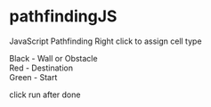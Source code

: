 # pathfindingJS
JavaScript Pathfinding
Right click to assign cell type

Black - Wall or Obstacle  
Red - Destination  
Green - Start  

click run after done
